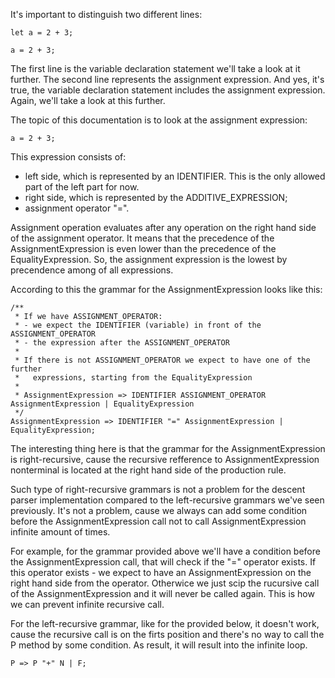 It's important to distinguish two different lines:

```
let a = 2 + 3;

a = 2 + 3;
```

The first line is the variable declaration statement we'll take a look at it further. The second line represents the assignment expression. And yes, it's true, the variable declaration statement includes the assignment expression. Again, we'll take a look at this further.

The topic of this documentation is to look at the assignment expression:

```
a = 2 + 3;
```

This expression consists of:

- left side, which is represented by an IDENTIFIER. This is the only allowed part of the left part for now.
- right side, which is represented by the ADDITIVE_EXPRESSION;
- assignment operator "=".

Assignment operation evaluates after any operation on the right hand side of the assignment operator. It means that the precedence of the AssignmentExpression is even lower than the precedence of the EqualityExpression. So, the assignment expression is the lowest by precendence among of all expressions.

According to this the grammar for the AssignmentExpression looks like this:

```
/** 
 * If we have ASSIGNMENT_OPERATOR:
 * - we expect the IDENTIFIER (variable) in front of the ASSIGNMENT_OPERATOR
 * - the expression after the ASSIGNMENT_OPERATOR 
 *
 * If there is not ASSIGNMENT_OPERATOR we expect to have one of the further 
 *   expressions, starting from the EqualityExpression
 *
 * AssignmentExpression => IDENTIFIER ASSIGNMENT_OPERATOR AssignmentExpression | EqualityExpression
 */
AssignmentExpression => IDENTIFIER "=" AssignmentExpression | EqualityExpression;
```

The interesting thing here is that the grammar for the AssignmentExpression is right-recursive, cause the recursive refference to AssignmentExpression nonterminal is located at the right hand side of the production rule.

Such type of right-recursive grammars is not a problem for the descent parser implementation compared to the left-recursive grammars we've seen previously. It's not a problem, cause we always can add some condition before the AssignmentExpression call not to call AssignmentExpression infinite amount of times.

For example, for the grammar provided above we'll have a condition before the AssignmentExpression call, that will check if the "=" operator exists. If this operator exists - we expect to have an AssignmentExpression on the right hand side from the operator. Otherwice we just scip the rucursive call of the AssignmentExpression and it will never be called again. This is how we can prevent infinite recursive call.

For the left-recursive grammar, like for the provided below, it doesn't work, cause the recursive call is on the firts position and there's no way to call the P method by some condition. As result, it will result into the infinite loop.

```
P => P "+" N | F;
```
